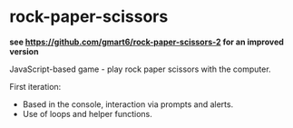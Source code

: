 # rock-paper-scissors

**see https://github.com/gmart6/rock-paper-scissors-2 for an improved version**

JavaScript-based game - play rock paper scissors with the computer.

First iteration:
 - Based in the console, interaction via prompts and alerts.
 - Use of loops and helper functions.
